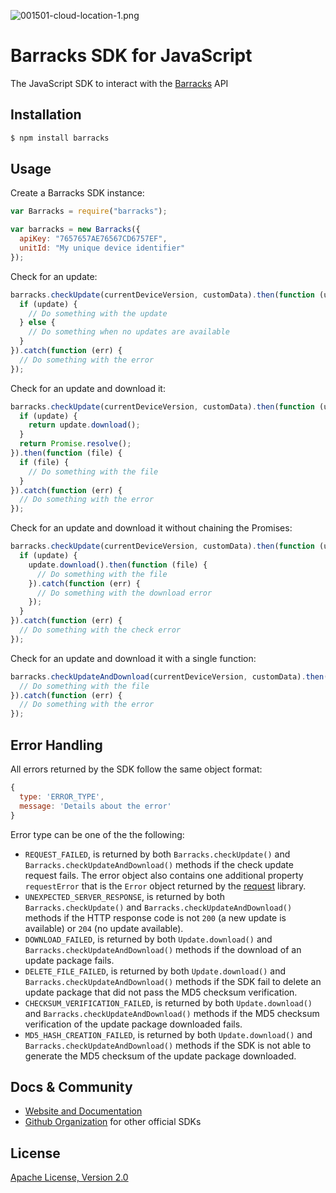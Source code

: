 ![001501-cloud-location-1.png](https://bitbucket.org/repo/yLK99j/images/4081600440-001501-cloud-location-1.png)

# Barracks SDK for JavaScript
The JavaScript SDK to interact with the [Barracks](https://barracks.io/) API

## Installation

```bash
$ npm install barracks
```

## Usage

Create a Barracks SDK instance:
```js
var Barracks = require("barracks");

var barracks = new Barracks({
  apiKey: "7657657AE76567CD6757EF",
  unitId: "My unique device identifier"
});
```

Check for an update:
```js
barracks.checkUpdate(currentDeviceVersion, customData).then(function (update) {
  if (update) {
    // Do something with the update
  } else {
    // Do something when no updates are available
  }
}).catch(function (err) {
  // Do something with the error
});
```


Check for an update and download it:
```js
barracks.checkUpdate(currentDeviceVersion, customData).then(function (update) {
  if (update) {
    return update.download();
  }
  return Promise.resolve();
}).then(function (file) {
  if (file) {
    // Do something with the file
  }
}).catch(function (err) {
  // Do something with the error
});
```

Check for an update and download it without chaining the Promises:
```js
barracks.checkUpdate(currentDeviceVersion, customData).then(function (update) {
  if (update) {
    update.download().then(function (file) {
      // Do something with the file
    }).catch(function (err) {
      // Do something with the download error
    });
  }
}).catch(function (err) {
  // Do something with the check error
});
```

Check for an update and download it with a single function:
```js
barracks.checkUpdateAndDownload(currentDeviceVersion, customData).then(function (file) {
  // Do something with the file
}).catch(function (err) {
  // Do something with the error
});
```

## Error Handling

All errors returned by the SDK follow the same object format:
```js
{
  type: 'ERROR_TYPE',
  message: 'Details about the error'
}
```

Error type can be one of the the following:
* `REQUEST_FAILED`, is returned by both `Barracks.checkUpdate()` and `Barracks.checkUpdateAndDownload()` methods if the check update request fails. The error object also contains one additional property `requestError` that is the `Error` object returned by the [request](https://www.npmjs.com/package/request) library.
* `UNEXPECTED_SERVER_RESPONSE`, is returned by both `Barracks.checkUpdate()` and `Barracks.checkUpdateAndDownload()` methods if the HTTP response code is not `200` (a new update is available) or `204` (no update available).
* `DOWNLOAD_FAILED`, is returned by both `Update.download()` and `Barracks.checkUpdateAndDownload()` methods if the download of an update package fails.
* `DELETE_FILE_FAILED`, is returned by both `Update.download()` and `Barracks.checkUpdateAndDownload()` methods if the SDK fail to delete an update package that did not pass the MD5 checksum verification.
* `CHECKSUM_VERIFICATION_FAILED`, is returned by both `Update.download()` and `Barracks.checkUpdateAndDownload()` methods if the MD5 checksum verification of the update package downloaded fails.
* `MD5_HASH_CREATION_FAILED`, is returned by both `Update.download()` and `Barracks.checkUpdateAndDownload()` methods if the SDK is not able to generate the MD5 checksum of the update package downloaded.

## Docs & Community

* [Website and Documentation](https://barracks.io/)
* [Github Organization](https://github.com/barracksiot) for other official SDKs

## License

  [Apache License, Version 2.0](LICENSE)